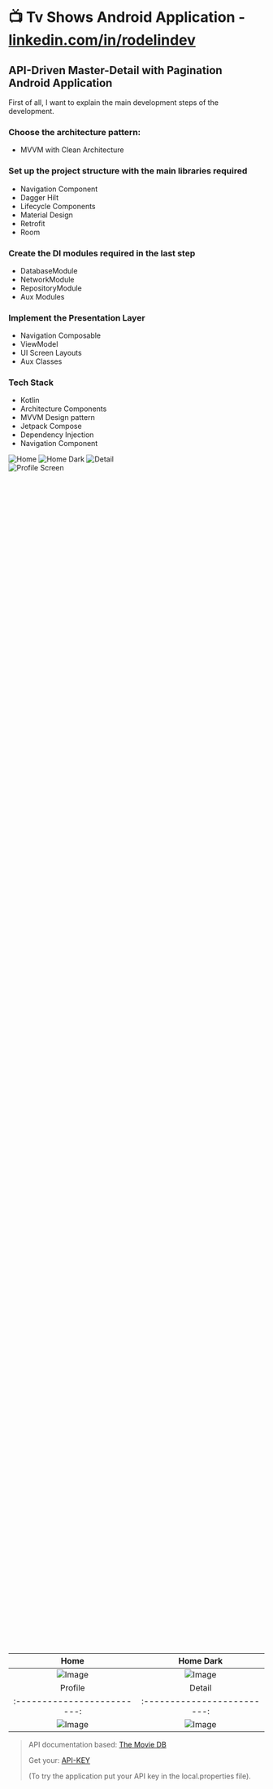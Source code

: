 # 📺 Tv Shows Android Application - [linkedin.com/in/rodelindev](https://www.linkedin.com/in/rdiprebivieca/)

## API-Driven Master-Detail with Pagination Android Application

First of all, I want to explain the main development steps of the development.

### Choose the architecture pattern:

- MVVM with Clean Architecture

### Set up the project structure with the main libraries required

- Navigation Component
- Dagger Hilt
- Lifecycle Components
- Material Design
- Retrofit
- Room

### Create the DI modules required in the last step

- DatabaseModule
- NetworkModule
- RepositoryModule
- Aux Modules

### Implement the Presentation Layer

- Navigation Composable
- ViewModel
- UI Screen Layouts
- Aux Classes

### Tech Stack

* Kotlin
* Architecture Components
* MVVM Design pattern
* Jetpack Compose
* Dependency Injection
* Navigation Component

<div style="width: 60%; height: 60%">
  
  ![Home](https://github.com/user-attachments/assets/97b0a761-d8c9-477f-96a1-123684bd8f19)
  ![Home Dark](https://github.com/user-attachments/assets/ee04be69-cc96-4d43-96f8-b652325bf8ca)
  ![Detail](https://github.com/user-attachments/assets/a083703d-884f-458b-b3d4-440f1c1bb8c0)
  ![Profile Screen](https://github.com/user-attachments/assets/062588ab-4b05-4db8-a082-58319641caca)
  
</div>

Home             |  Home Dark
:-------------------------:|:-------------------------:
![Image](https://github.com/user-attachments/assets/97b0a761-d8c9-477f-96a1-123684bd8f19) | ![Image](https://github.com/user-attachments/assets/ee04be69-cc96-4d43-96f8-b652325bf8ca)
Profile             |  Detail
:-------------------------:|:-------------------------:
![Image](https://github.com/user-attachments/assets/062588ab-4b05-4db8-a082-58319641caca)| ![Image](https://github.com/user-attachments/assets/a083703d-884f-458b-b3d4-440f1c1bb8c0)

> API documentation based: [The Movie DB](https://api.themoviedb.org/)
>
> Get your: [API-KEY](https://www.themoviedb.org/settings/api)
>
> (To try the application put your API key in the local.properties file).
>

